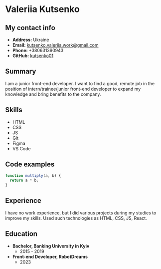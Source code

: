 # Valeriia Kutsenko

## My contact info
- **Address:** Ukraine
- **Email:** kutsenko.valeriia.work@gmail.com
- **Phone:** +380631390943
- **GitHub:** [kutsenko01](https://github.com/kutsenko01)

## Summary
I am a junior front-end developer. I want to find a good, remote job in the position of intern/trainee/junior front-end developer to expand my knowledge and bring benefits to the company.

## Skills
- HTML
- CSS
- JS
- Git
- Figma
- VS Code

## Code examples
```javascript
function multiply(a, b) {
  return a * b;
}
```

## Experience
I have no work experience, but I did various projects  during my studies to improve my skills. Used such technologies as HTML, CSS, JS, React.

## Education
- **Bachelor, Banking University in Kyiv**
  - 2015 - 2019
- **Front-end Developer, RobotDreams**
  - 2023
